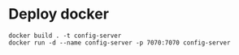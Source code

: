 # Deploy docker

    docker build . -t config-server
    docker run -d --name config-server -p 7070:7070 config-server